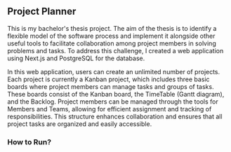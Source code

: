 ## Project Planner
This is my bachelor's thesis project. The aim of the thesis is to identify a flexible model of the software process and implement it alongside other useful tools to facilitate collaboration among project members in solving problems and tasks. To address this challenge, I created a web application using Next.js and PostgreSQL for the database.

In this web application, users can create an unlimited number of projects. Each project is currently a Kanban project, which includes three basic boards where project members can manage tasks and groups of tasks. These boards consist of the Kanban board, the TimeTable (Gantt diagram), and the Backlog. Project members can be managed through the tools for Members and Teams, allowing for efficient assignment and tracking of responsibilities. This structure enhances collaboration and ensures that all project tasks are organized and easily accessible.

### How to Run?


